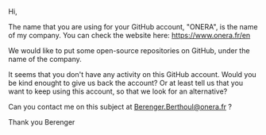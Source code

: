 Hi,

The name that you are using for your GitHub account, "ONERA", is the name of my company.
You can check the website here: https://www.onera.fr/en

We would like to put some open-source repositories on GitHub, under the name of the company.

It seems that you don't have any activity on this GitHub account. Would you be kind enought to give us back the account? Or at least tell us that you want to keep using this account, so that we look for an alternative?

Can you contact me on this subject at Berenger.Berthoul@onera.fr ?

Thank you
Berenger
